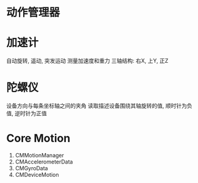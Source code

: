 # 动作管理器

# 加速计

自动旋转, 遥动, 突发运动
测量加速度和重力
三轴结构: 右X, 上Y, 正Z

# 陀螺仪

设备方向与每条坐标轴之间的夹角
读取描述设备围绕其轴旋转的值, 顺时针为负值, 逆时针为正值

# Core Motion

1. CMMotionManager
2. CMAccelerometerData
3. CMGyroData
4. CMDeviceMotion
